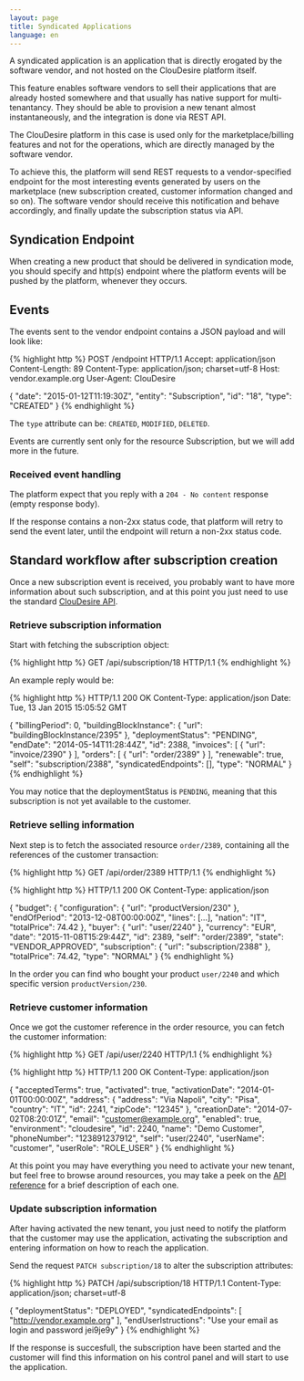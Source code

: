```yaml
---
layout: page
title: Syndicated Applications
language: en
---
```


A syndicated application is an application that is directly erogated by the software vendor, and not hosted on the ClouDesire platform itself.

This feature enables software vendors to sell their applications that are already hosted somewhere and that usually has native support for multi-tenantancy.
They should be able to provision a new tenant almost instantaneously, and the integration is done via REST API.

The ClouDesire platform in this case is used only for the marketplace/billing features and not for the operations, which are directly managed by the software vendor.

To achieve this, the platform will send REST requests to a vendor-specified endpoint for the most interesting events generated by users on the marketplace (new subscription created, customer information changed and so on).
The software vendor should receive this notification and behave accordingly, and finally update the subscription status via API.

## Syndication Endpoint

When creating a new product that should be delivered in syndication mode, you should specify and http(s) endpoint where the platform events will be pushed by the platform, whenever they occurs.

## Events

The events sent to the vendor endpoint contains a JSON payload and will look like:

{% highlight http %}
POST /endpoint HTTP/1.1
Accept: application/json
Content-Length: 89
Content-Type: application/json; charset=utf-8
Host: vendor.example.org
User-Agent: ClouDesire

{
  "date": "2015-01-12T11:19:30Z",
  "entity": "Subscription",
  "id": "18",
  "type": "CREATED"
}
{% endhighlight %}

The ```type``` attribute can be: ```CREATED```, ```MODIFIED```, ```DELETED```.

Events are currently sent only for the resource Subscription, but we will add more in the future.

### Received event handling

The platform expect that you reply with a ```204 - No content``` response (empty response body).

If the response contains a non-2xx status code, that platform will retry to send the event later, until the endpoint will return a non-2xx status code.

## Standard workflow after subscription creation

Once a new subscription event is received, you probably want to have more information about such subscription, and at this point you just need to use the standard [ClouDesire API](/en/api.html).

### Retrieve subscription information

Start with fetching the subscription object:

{% highlight http %}
GET /api/subscription/18 HTTP/1.1
{% endhighlight %}

An example reply would be:

{% highlight http %}
HTTP/1.1 200 OK
Content-Type: application/json
Date: Tue, 13 Jan 2015 15:05:52 GMT

{
  "billingPeriod": 0,
  "buildingBlockInstance": {
    "url": "buildingBlockInstance/2395"
  },
  "deploymentStatus": "PENDING",
  "endDate": "2014-05-14T11:28:44Z",
  "id": 2388,
  "invoices": [
    {
      "url": "invoice/2390"
    }
  ],
  "orders": [
    {
      "url": "order/2389"
    }
  ],
  "renewable": true,
  "self": "subscription/2388",
  "syndicatedEndpoints": [],
  "type": "NORMAL"
}
{% endhighlight %}

You may notice that the deploymentStatus is ```PENDING```, meaning that this subscription is not yet available to the customer.

### Retrieve selling information

Next step is to fetch the associated resource ```order/2389```, containing all the references of the customer transaction:

{% highlight http %}
GET /api/order/2389 HTTP/1.1
{% endhighlight %}

{% highlight http %}
HTTP/1.1 200 OK
Content-Type: application/json

{
  "budget": {
    "configuration": {
      "url": "productVersion/230"
    },
    "endOfPeriod": "2013-12-08T00:00:00Z",
    "lines": [...],
    "nation": "IT",
    "totalPrice": 74.42
  },
  "buyer": {
    "url": "user/2240"
  },
  "currency": "EUR",
  "date": "2015-11-08T15:29:44Z",
  "id": 2389,
  "self": "order/2389",
  "state": "VENDOR_APPROVED",
  "subscription": {
    "url": "subscription/2388"
  },
  "totalPrice": 74.42,
  "type": "NORMAL"
}
{% endhighlight %}

In the order you can find who bought your product ```user/2240``` and  which specific version ```productVersion/230```.

### Retrieve customer information

Once we got the customer reference in the order resource, you can fetch the customer information:

{% highlight http %}
GET /api/user/2240 HTTP/1.1
{% endhighlight %}

{% highlight http %}
HTTP/1.1 200 OK
Content-Type: application/json

{
  "acceptedTerms": true,
  "activated": true,
  "activationDate": "2014-01-01T00:00:00Z",
  "address": {
    "address": "Via Napoli",
    "city": "Pisa",
    "country": "IT",
    "id": 2241,
    "zipCode": "12345"
    },
    "creationDate": "2014-07-02T08:20:01Z",
    "email": "customer@example.org",
    "enabled": true,
    "environment": "cloudesire",
    "id": 2240,
    "name": "Demo Customer",
    "phoneNumber": "123891237912",
    "self": "user/2240",
    "userName": "customer",
    "userRole": "ROLE_USER"
}
{% endhighlight %}

At this point you may have everything you need to activate your new tenant, but feel free to browse around resources, you may take a peek on the [API reference](http://api.cloudesire.com) for a brief description of each one.

### Update subscription information

After having activated the new tenant, you just need to notify the platform that the customer may use the application, activating the subscription and entering information on how to reach the application.

Send the request ```PATCH subscription/18``` to alter the subscription attributes:

{% highlight http %}
PATCH /api/subscription/18 HTTP/1.1
Content-Type: application/json; charset=utf-8

{
  "deploymentStatus": "DEPLOYED",
  "syndicatedEndpoints": [ "http://vendor.example.org" ],
  "endUserIstructions": "Use your email as login and password jei9je9y"
}
{% endhighlight %}

If the response is succesfull, the subscription have been started and the customer will find this information on his control panel and will start to use the application.

